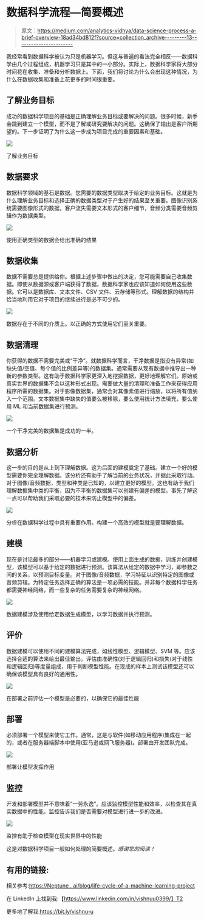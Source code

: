# 数据科学流程—简要概述

> 原文：<https://medium.com/analytics-vidhya/data-science-process-a-brief-overview-18ad34bd812f?source=collection_archive---------13----------------------->

我经常看到数据科学被认为只是机器学习。但这与普遍的看法完全相反——数据科学由几个过程组成，机器学习只是其中的一小部分。实际上，数据科学家将大部分时间花在收集、准备和分析数据上。下面，我们将讨论为什么会出现这种情况，为什么在数据收集和准备上花更多的时间很重要。

## **了解业务目标**

成功的数据科学项目的基础是正确理解业务目标或要解决的问题。很多时候，新手会跳到建立一个模型，而不是了解或研究要解决的问题。这确保了输出是客户所期望的。下一步证明了为什么这一步成为项目完成的重要因素和基础。

![](img/deca68962d7f8b4bc38cd95f8185f4f4.png)

了解业务目标

## 数据要求

数据科学领域的基石是数据。您需要的数据类型取决于给定的业务目标。这就是为什么理解业务目标和选择正确的数据类型对于产生好的结果至关重要。图像识别系统需要图像形式的数据，客户流失需要文本形式的客户细节，音频分类需要音频剪辑作为数据类型。

![](img/d2644fb4e7f5c31bcdc28fa9de8aeb25.png)

使用正确类型的数据会给出准确的结果

## **数据收集**

数据不需要总是提供给你。根据上述步骤中做出的决定，您可能需要自己收集数据。即使从数据源或客户端获得了数据，数据科学家也应该知道如何使用这些数据。它可以是数据库、文本文件、CSV 文件、云存储等形式。理解数据的结构并恰当地利用它对于项目的继续进行是必不可少的。

![](img/5c824dca6ff7d535b1e5055849bbf7df.png)

数据存在于不同的介质上。以正确的方式使用它们至关重要。

## **数据清理**

你获得的数据不需要完美或“干净”。就数据科学而言，干净数据是指没有异常(如缺失值/空值、每个值的比例差异等)的数据集。通常需要从现有数据中推导出一种新的参数类型。这有助于数据科学家更深入地挖掘数据，更好地理解它们。原始或真实世界的数据集不会以这种形式出现。需要做大量的清理和准备工作来获得应用程序所需的数据集。对于影像数据集，通常会对其像素值进行缩放，以将所有值纳入一个范围。文本数据集中缺失的值要么被移除，要么使用统计方法填充，要么使用 ML 和当前数据集进行预测。

![](img/1c3a17b9e11c90f4fd01c463873926ff.png)

一个干净完美的数据集是成功的一半。

## **数据分析**

这一步的目的是从上到下理解数据。这为后面的建模奠定了基础。建立一个好的模型需要你完全理解数据。该分析还有助于了解当前的业务状况，并据此采取行动。对于图像/音频数据，类型和种类是已知的，以建立更好的模型。这也有助于我们理解数据集中类的平衡，因为不平衡的数据集可以创建有偏差的模型。事先了解这一点可以帮助我们采取必要的技术来防止模型中的偏差。

![](img/dcfbae407500f6581e6e5c0f2f8f2228.png)

分析在数据科学过程中具有重要作用。构建一个高效的模型就是要理解数据。

## **建模**

现在是讨论最多的部分——机器学习或建模。使用上面生成的数据，训练并创建模型，该模型可以基于给定的数据进行预测。该算法从给定的数据中学习，即参数之间的关系，以预测目标变量。对于图像/音频数据，学习特征以识别特定的图像或音频剪辑。为特定任务选择正确的算法是一项必需的技能。并非每个数据科学任务都需要神经网络，而一些复杂的任务需要复杂的神经网络。

![](img/a007d149ec68062c572e893b17cdb783.png)

数据建模涉及使用给定数据生成模型，以学习数据并执行预测。

## **评价**

数据建模可以使用不同的建模算法完成，如线性模型、逻辑模型、SVM 等。应该选择合适的算法来给出最佳输出。评估由准确性(对于逻辑回归)和损失(对于线性和逻辑回归)等度量组成，用于判断模型性能。在现成的样本上测试该模型还可以确保该模型具有良好的通用性。

![](img/025633bf77c316abfd0456654f98cdcd.png)

在部署之前评估一个模型是必要的，以确保它的最佳性能

## **部署**

必须部署一个模型来使它工作。通常，这是与软件(如移动应用程序)集成在一起的，或者在服务器端脚本中使用(亚马逊或网飞服务器)。部署由开发团队完成。

![](img/f3f7312cbde04cfff6f0c28ab5abe837.png)

部署让模型发挥作用

## **监控**

开发和部署模型并不意味着“一劳永逸”。应该监控模型性能和效率，以检查其在真实数据中的性能。监控告诉我们是否需要对模型进行进一步的改进。

![](img/fa35ab33ee672bf12da5a8f3a933d1f2.png)

监控有助于检查模型在现实世界中的性能

这是对数据科学项目一般如何处理的简要概述。*感谢您的阅读！*

## 有用的链接:

相关参考:[https://Neptune . ai/blog/life-cycle-of-a-machine-learning-project](https://neptune.ai/blog/life-cycle-of-a-machine-learning-project)

在 LinkedIn 上找到我:【https://www.linkedin.com/in/vishnuu0399/】T2

更多地了解我:https://bit.ly/vishnu-u
